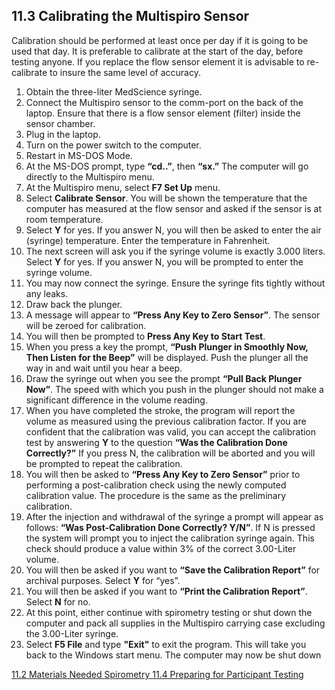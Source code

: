 ## 11.3 Calibrating the Multispiro Sensor

Calibration should be performed at least once per day if it is going to be used that day.  It is preferable to calibrate at the start of the day, before testing anyone. If you replace the flow sensor element it is advisable to re-calibrate to insure the same level of accuracy.

1. Obtain the three-liter MedScience syringe.
2. Connect the Multispiro sensor to the comm-port on the back of the laptop. Ensure that there is a flow sensor element (filter) inside the sensor chamber.
3. Plug in the laptop.
4. Turn on the power switch to the computer.
5. Restart in MS-DOS Mode.
6. At the MS-DOS prompt, type **“cd..”**, then **“sx.”**  The computer will go directly to the Multispiro menu.
7. At the Multispiro menu, select **F7 Set Up** menu.
8. Select **Calibrate Sensor**.  You will be shown the temperature that the computer has measured at the flow sensor and asked if the sensor is at room temperature.
9. Select **Y** for yes.  If you answer N, you will then be asked to enter the air (syringe) temperature.  Enter the temperature in Fahrenheit.
10. The next screen will ask you if the syringe volume is exactly 3.000 liters.  Select **Y** for yes.  If you answer N, you will be prompted to enter the syringe volume.
11. You may now connect the syringe. Ensure the syringe fits tightly without any leaks.
12. Draw back the plunger.
13. A message will appear to **“Press Any Key to Zero Sensor”**. The sensor will be zeroed for calibration.
14. You will then be prompted to **Press Any Key to Start Test**.
15. When you press a key the prompt, **“Push Plunger in Smoothly Now, Then Listen for the Beep”** will be displayed.  Push the plunger all the way in and wait until you hear a beep.
16. Draw the syringe out when you see the prompt **“Pull Back Plunger Now”**. The speed with which you push in the plunger should not make a significant difference in the volume reading.
17. When you have completed the stroke, the program will report the volume as measured using the previous calibration factor.  If you are confident that the calibration was valid, you can accept the calibration test by answering **Y** to the question **“Was the Calibration Done Correctly?”**  If you press N, the calibration will be aborted and you will be prompted to repeat the calibration.
18. You will then be asked to **“Press Any Key to Zero Sensor”** prior to performing a post-calibration check using the newly computed calibration value.  The procedure is the same as the preliminary calibration.
19. After the injection and withdrawal of the syringe a prompt will appear as follows: **“Was Post-Calibration Done Correctly? Y/N”**.  If N is pressed the system will prompt you to inject the calibration syringe again.  This check should produce a value within 3% of the correct 3.00-Liter volume.
20. You will then be asked if you want to **“Save the Calibration Report”** for archival purposes.  Select **Y** for “yes”.
21. You will then be asked if you want to **“Print the Calibration Report”**. Select **N** for no.
22. At this point, either continue with spirometry testing or shut down the computer and pack all supplies in the Multispiro carrying case excluding the 3.00-Liter syringe.
23. Select **F5 File** and type **"Exit"** to exit the program. This will take you back to the Windows start menu. The computer may now be shut down


<div class="center">
<div class="btn-group">
  <a href=":pages_path:/manuals/spirometry/11-02-materials-needed.md" class="btn btn-default">
    <span class="glyphicon glyphicon-chevron-left"></span>
    11.2 Materials Needed
  </a>

  <a href=":pages_path:/manuals/spirometry" class="btn btn-default">
    <span class="glyphicon glyphicon-chevron-up"></span>
    Spirometry
  </a>

  <a href=":pages_path:/manuals/spirometry/11-04-01-entering-ppt-data.md" class="btn btn-success">
    11.4 Preparing for Participant Testing
    <span class="glyphicon glyphicon-chevron-right"></span>
  </a>
</div>
</div>

